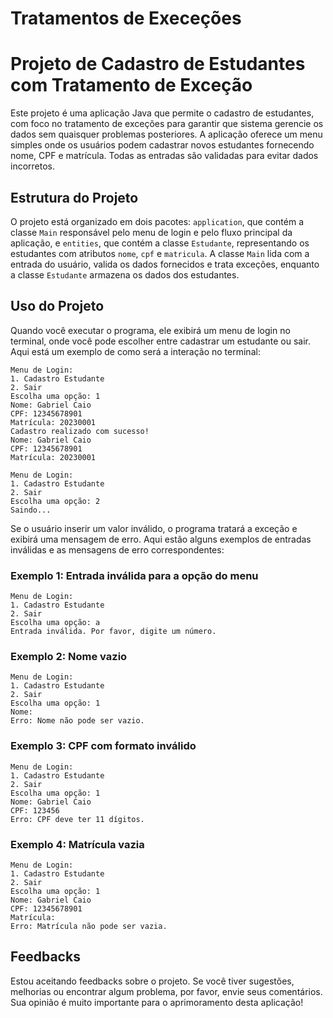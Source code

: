 # Tratamentos de Execeções

# Projeto de Cadastro de Estudantes com Tratamento de Exceção

Este projeto é uma aplicação Java que permite o cadastro de estudantes, com foco no tratamento de exceções para garantir que sistema gerencie os dados sem quaisquer problemas posteriores. A aplicação oferece um menu simples onde os usuários podem cadastrar novos estudantes fornecendo nome, CPF e matrícula. Todas as entradas são validadas para evitar dados incorretos.

## Estrutura do Projeto

O projeto está organizado em dois pacotes: `application`, que contém a classe `Main` responsável pelo menu de login e pelo fluxo principal da aplicação, e `entities`, que contém a classe `Estudante`, representando os estudantes com atributos `nome`, `cpf` e `matricula`. A classe `Main` lida com a entrada do usuário, valida os dados fornecidos e trata exceções, enquanto a classe `Estudante` armazena os dados dos estudantes.

## Uso do Projeto

Quando você executar o programa, ele exibirá um menu de login no terminal, onde você pode escolher entre cadastrar um estudante ou sair. Aqui está um exemplo de como será a interação no terminal:

```plaintext
Menu de Login:
1. Cadastro Estudante
2. Sair
Escolha uma opção: 1
Nome: Gabriel Caio
CPF: 12345678901
Matrícula: 20230001
Cadastro realizado com sucesso!
Nome: Gabriel Caio
CPF: 12345678901
Matrícula: 20230001

Menu de Login:
1. Cadastro Estudante
2. Sair
Escolha uma opção: 2
Saindo...
```

Se o usuário inserir um valor inválido, o programa tratará a exceção e exibirá uma mensagem de erro. Aqui estão alguns exemplos de entradas inválidas e as mensagens de erro correspondentes:

### Exemplo 1: Entrada inválida para a opção do menu
```plaintext
Menu de Login:
1. Cadastro Estudante
2. Sair
Escolha uma opção: a
Entrada inválida. Por favor, digite um número.
```

### Exemplo 2: Nome vazio
```plaintext
Menu de Login:
1. Cadastro Estudante
2. Sair
Escolha uma opção: 1
Nome: 
Erro: Nome não pode ser vazio.
```

### Exemplo 3: CPF com formato inválido
```plaintext
Menu de Login:
1. Cadastro Estudante
2. Sair
Escolha uma opção: 1
Nome: Gabriel Caio
CPF: 123456
Erro: CPF deve ter 11 dígitos.
```

### Exemplo 4: Matrícula vazia
```plaintext
Menu de Login:
1. Cadastro Estudante
2. Sair
Escolha uma opção: 1
Nome: Gabriel Caio
CPF: 12345678901
Matrícula: 
Erro: Matrícula não pode ser vazia.
```


## Feedbacks

Estou aceitando feedbacks sobre o projeto. Se você tiver sugestões, melhorias ou encontrar algum problema, por favor, envie seus comentários. Sua opinião é muito importante para o aprimoramento desta aplicação!

